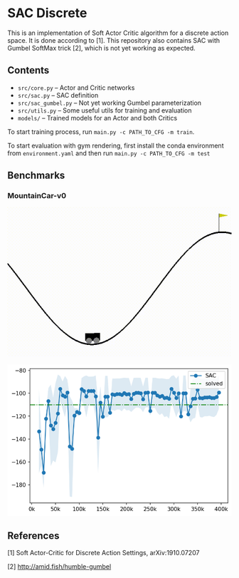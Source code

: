 # SAC Discrete

This is an implementation of Soft Actor Critic algorithm for a discrete action space. It is done according to [1]. This repository also contains SAC with Gumbel SoftMax trick [2], which is not yet working as expected.

## Contents
* `src/core.py` – Actor and Critic networks
* `src/sac.py` – SAC definition
* `src/sac_gumbel.py` – Not yet working Gumbel parameterization
* `src/utils.py` – Some useful utils for training and evaluation
* `models/` – Trained models for an Actor and both Critics

To start training process, run `main.py -c PATH_TO_CFG -m train`.

To start evaluation with gym rendering, first install the conda environment from `environment.yaml` and then run `main.py -c PATH_TO_CFG -m test`
## Benchmarks

### MountainCar-v0

![gif](img/car.gif)

![plot](img/plot_car.png)

## References
[1] Soft Actor-Critic for Discrete Action Settings, 	arXiv:1910.07207

[2] http://amid.fish/humble-gumbel
